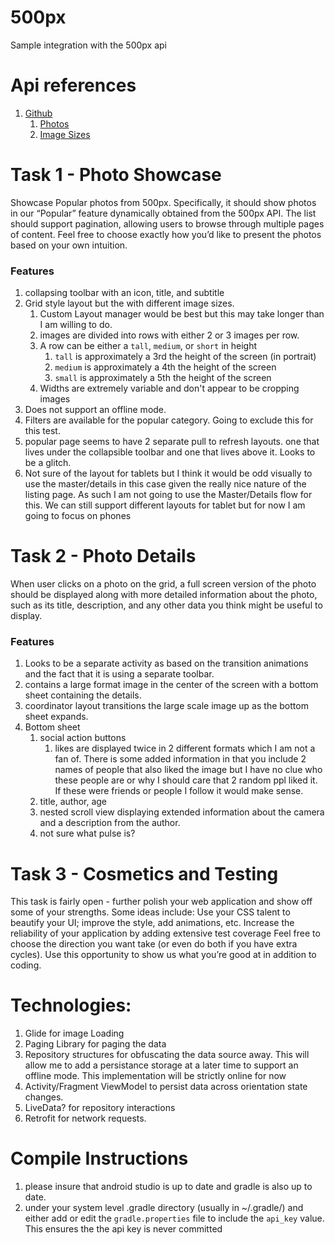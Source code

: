 # 500px
Sample integration with the 500px api

# Api references
 1. [Github](https://github.com/500px/legacy-api-documentation)
 	1. [Photos](https://github.com/500px/legacy-api-documentation/blob/master/endpoints/photo/GET_photos.md)
 	1. [Image Sizes](https://github.com/500px/legacy-api-documentation/blob/master/basics/formats_and_terms.md#image-urls-and-image-sizes)


# Task 1 - Photo Showcase
Showcase Popular photos from 500px. Specifically, it should show photos in our “Popular” feature dynamically obtained from the 500px API. The list should support pagination, allowing users to browse through multiple pages of content. Feel free to choose exactly how you’d like to present the photos based on your own intuition.

### Features
1. collapsing toolbar with an icon, title, and subtitle
1. Grid style layout but the with different image sizes. 
    1. Custom Layout manager would be best but this may take longer than I am willing to do.
    1. images are divided into rows with either 2 or 3 images per row.
    1. A row can be either a `tall`, `medium`, or `short` in height
    	1. `tall` is approximately a 3rd the height of the screen (in portrait)
    	1. `medium` is approximately a 4th the height of the screen
    	1. `small` is approximately a 5th the height of the screen
    1. Widths are extremely variable and don't appear to be cropping images
1. Does not support an offline mode.
1. Filters are available for the popular category. Going to exclude this for this test.
1. popular page seems to have 2 separate pull to refresh layouts. one that lives under the collapsible toolbar and one that lives above it. Looks to be a glitch.
1. Not sure of the layout for tablets but I think it would be odd visually to use the master/details in this case given the really nice nature of the listing page.
   As such I am not going to use the Master/Details flow for this. We can still support different layouts for tablet but for now I am going to focus on phones

# Task 2 - Photo Details
When user clicks on a photo on the grid, a full screen version of the photo should be displayed along with more detailed information about the photo, such as its title, description, and any other data you think might be useful to display.

### Features
1. Looks to be a separate activity as based on the transition animations and the fact that it is using a separate toolbar.
1. contains a large format image in the center of the screen with a bottom sheet containing the details.
1. coordinator layout transitions the large scale image up as the bottom sheet expands.
1. Bottom sheet
	1. social action buttons
		1. likes are displayed twice in 2 different formats which I am not a fan of. There is some added information in that you include 2 names of people that also liked the image but I have no clue who these people are or why I should care that 2 random ppl liked it. If these were friends or people I follow it would make sense.
	1. title, author, age
	1.  nested scroll view displaying extended information about the camera and a description from the author. 
	1. not sure what pulse is?


# Task 3 - Cosmetics and Testing
This task is fairly open - further polish your web application and show off some of your strengths. Some ideas include:
Use your CSS talent to beautify your UI; improve the style, add animations, etc. Increase the reliability of your application by adding extensive test coverage
Feel free to choose the direction you want take (or even do both if you have extra cycles). Use this opportunity to show us what you’re good at in addition to coding.


# Technologies:
1. Glide for image Loading
1. Paging Library for paging the data
1. Repository structures for obfuscating the data source away. This will allow me to add a persistance storage at a later time to support an offline mode. This implementation will be strictly online for now
1. Activity/Fragment ViewModel to persist data across orientation state changes.
1. LiveData? for repository interactions
1. Retrofit for network requests.


# Compile Instructions
1. please insure that android studio is up to date and gradle is also up to date.
1. under your system level .gradle directory (usually in ~/.gradle/) and either add or edit the `gradle.properties` file to include the `api_key` value. This ensures the the api key is never committed